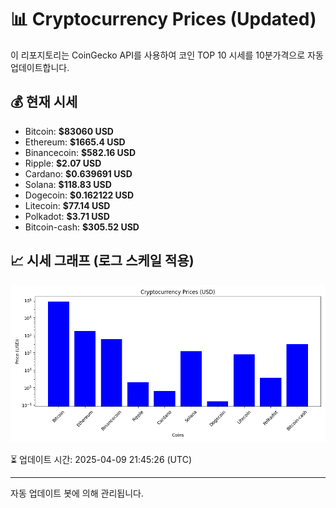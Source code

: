 
# 📊 Cryptocurrency Prices (Updated)

이 리포지토리는 CoinGecko API를 사용하여 코인 TOP 10 시세를 10분가격으로 자동 업데이트합니다.

## 💰 현재 시세
- Bitcoin: **$83060 USD**
- Ethereum: **$1665.4 USD**
- Binancecoin: **$582.16 USD**
- Ripple: **$2.07 USD**
- Cardano: **$0.639691 USD**
- Solana: **$118.83 USD**
- Dogecoin: **$0.162122 USD**
- Litecoin: **$77.14 USD**
- Polkadot: **$3.71 USD**
- Bitcoin-cash: **$305.52 USD**

## 📈 시세 그래프 (로그 스케일 적용)
![Crypto Prices](crypto_prices.png)

⏳ 업데이트 시간: 2025-04-09 21:45:26 (UTC)

---
자동 업데이트 봇에 의해 관리됩니다.
